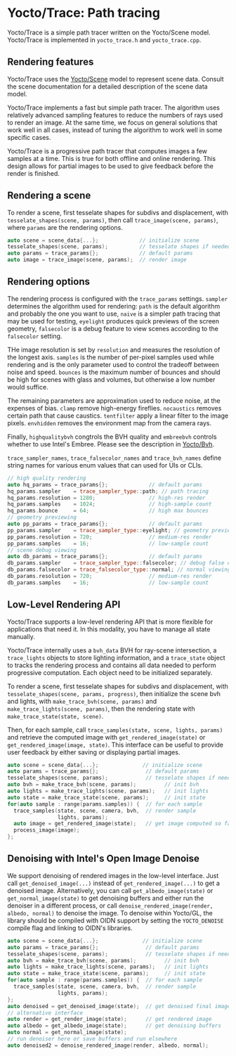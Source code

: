 # Yocto/Trace: Path tracing

Yocto/Trace is a simple path tracer written on the Yocto/Scene model.
Yocto/Trace is implemented in `yocto_trace.h` and `yocto_trace.cpp`.

## Rendering features

Yocto/Trace uses the [Yocto/Scene](yocto_scene.md) model to represent
scene data. Consult the scene documentation for a detailed description
of the scene data model.

Yocto/Trace implements a fast but simple path tracer. The algorithm
uses relatively advanced sampling features to reduce the numbers of
rays used to render an image. At the same time, we focus on general
solutions that work well in all cases, instead of tuning the algorithm
to work well in some specific cases.

Yocto/Trace is a progressive path tracer that computes images
a few samples at a time. This is true for both offline and online
rendering. This design allows for partial images to be used to
give feedback before the render is finished.

## Rendering a scene

To render a scene, first tesselate shapes for subdivs and displacement,
with `tesselate_shapes(scene, params)`, then call
`trace_image(scene, params)`, where `params` are the rendering options.

```cpp
auto scene = scene_data{...};             // initialize scene
tesselate_shapes(scene, params);          // tesselate shapes if needed
auto params = trace_params{};             // default params
auto image = trace_image(scene, params);  // render image
```

## Rendering options

The rendering process is configured with the `trace_params` settings.
`sampler` determines the algorithm used for rendering: `path` is the default
algorithm and probably the one you want to use, `naive` is a simpler path
tracing that may be used for testing, `eyelight` produces quick previews
of the screen geometry, `falsecolor` is a debug feature to view scenes
according to the `falsecolor` setting.

THe image resolution is set by `resolution` and measures the resolution
of the longest axis. `samples` is the number of per-pixel samples
used while rendering and is the only parameter used to control the
tradeoff between noise and speed. `bounces` is the maximum number of bounces
and should be high for scenes with glass and volumes, but otherwise a low
number would suffice.

The remaining parameters are approximation used to reduce noise, at the
expenses of bias. `clamp` remove high-energy fireflies. `nocaustics` removes
certain path that cause caustics. `tentfilter` apply a linear filter to the
image pixels. `envhidden` removes the environment map from the camera rays.

Finally, `highqualitybvh` congtrols the BVH quality and `embreebvh` controls
whether to use Intel's Embree. Please see the description in
[Yocto/Bvh](yocto_bvh.md).

`trace_sampler_names`, `trace_falsecolor_names` and `trace_bvh_names`
define string names for various enum values that can used for UIs or CLIs.

```cpp
// high quality rendering
auto hq_params = trace_params{};             // default params
hq_params.sampler    = trace_sampler_type::path; // path tracing
hq_params.resolution = 1280;                 // high-res render
hq_params.samples    = 1024;                 // high-sample count
hq_params.bounce     = 64;                   // high max bounces
// geometry previewing
auto pp_params = trace_params{};             // default params
pp_params.sampler    = trace_sampler_type::eyelight; // geometry preview
pp_params.resolution = 720;                  // medium-res render
pp_params.samples    = 16;                   // low-sample count
// scene debug viewing
auto db_params = trace_params{};             // default params
db_params.sampler    = trace_sampler_type::falsecolor; // debug false colors
db_params.falsecolor = trace_falsecolor_type::normal; // normal viewing
db_params.resolution = 720;                  // medium-res render
db_params.samples    = 16;                   // low-sample count
```

## Low-Level Rendering API

Yocto/Trace supports a low-level rendering API that is more flexible for
applications that need it. In this modality, you have to manage all state
manually.

Yocto/Trace internally uses a `bvh_data` BVH for ray-scene intersection,
a `trace_lights` objects to store lighting information, and a `trace_state`
object to tracks the rendering process and contains all data needed to perform
progressive computation. Each object need to be initialized separately.

To render a scene, first tesselate shapes for subdivs and displacement,
with `tesselate_shapes(scene, params, progress)`, then initialize the scene
bvh and lights, with `make_trace_bvh(scene, params)` and
`make_trace_lights(scene, params)`, then the rendering state
with `make_trace_state(state, scene)`.

Then, for each sample, call `trace_samples(state, scene, lights, params)`
and retrieve the computed image with `get_rendered_image(state)` or
`get_rendered_image(image, state)`. This interface can be useful to provide user
feedback by either saving or displaying partial images.

```cpp
auto scene = scene_data{...};              // initialize scene
auto params = trace_params{};               // default params
tesselate_shapes(scene, params);            // tesselate shapes if needed
auto bvh = make_trace_bvh(scene, params);         // init bvh
auto lights = make_trace_lights(scene, params);   // init lights
auto state = make_trace_state(scene, params);     // init state
for(auto sample : range(params.samples)) {  // for each sample
  trace_samples(state, scene, camera, bvh,  // render sample
                lights, params);
  auto image = get_rendered_image(state);   // get image computed so far
  process_image(image); 
};
```

## Denoising with Intel's Open Image Denoise

We support denoising of rendered images in the low-level interface.
Just call `get_denoised_image(...)` instead of `get_rendered_image(...)`
to get a denoised image. Alternatively, you can call `get_albedo_image(state)`
or `get_normal_image(state)` to get denoising buffers and either run the
denoiser in a different process, or call
`denoise_rendered_image(render, albedo, normal)` to denoise the image.
To denoise within Yocto/GL, the library should be compiled with OIDN support by
setting the `YOCTO_DENOISE` compile flag and linking to OIDN's libraries.

```cpp
auto scene = scene_data{...};              // initialize scene
auto params = trace_params{};               // default params
tesselate_shapes(scene, params);            // tesselate shapes if needed
auto bvh = make_trace_bvh(scene, params);         // init bvh
auto lights = make_trace_lights(scene, params);   // init lights
auto state = make_trace_state(scene, params);     // init state
for(auto sample : range(params.samples)) {  // for each sample
  trace_samples(state, scene, camera, bvh,  // render sample
                lights, params);
};
auto denoised = get_denoised_image(state);  // get denoised final image
// alternative interface
auto render = get_render_image(state);      // get rendered image
auto albedo = get_albedo_image(state);      // get denoising buffers
auto normal = get_normal_image(state);
// run denoiser here or save buffers and run elsewhere
auto denoised2 = denoise_rendered_image(render, albedo, normal);
```
